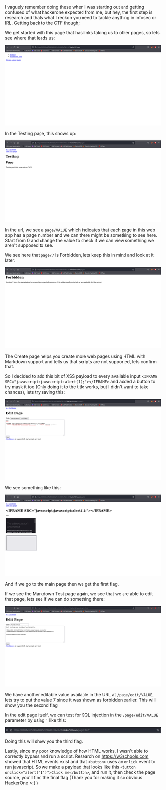 I vaguely remember doing these when I was starting out and getting confused of what hackerone expected from me, but hey, the first step is research and thats what I reckon you need to tackle anything in infosec or IRL. Getting back to the CTF though;

We get started with this page that has links taking us to other pages, so lets see where that leads us:

![Image](images/1.png)

In the Testing page, this shows up:

![Image](images/2.png)

In the url, we see a `page/VALUE` which indicates that each page in this web app has a page number and we can there might be something to see here. Start from 0 and change the value to check if we can view something we aren't supposed to see.

We see here that `page/7` is Forbidden, lets keep this in mind and look at it later:

![Image](images/3.png)

The Create page helps you create more web pages using HTML with Markdown support and tells us that scripts are not supported, lets confirm that.
 
So I decided to add this bit of XSS payload to every available input `<IFRAME SRC="javascript:javascript:alert(1);"></IFRAME>` and added a button to try mask it too (Only doing it to the title works, but I didn't want to take chances), lets try saving this:

![Image](images/4.png)

We see something like this:
 
![Image](images/5.png)
 
And if we go to the main page then we get the first flag.
 
If we see the Markdown Test page again, we see that we are able to edit that page, lets see if we can do something there:
 
![Image](images/6.png)
 
We have another editable value available in the URL at `/page/edit/VALUE`, lets try to put the value 7 since it was shown as forbidden earlier. This will show you the second flag
 
In the edit page itself, we can test for SQL injection in the `/page/edit/VALUE` parameter by using `'` like this:

![Image](images/7.png)

Doing this will show you the third flag.

Lastly, since my poor knowledge of how HTML works, I wasn't able to correctly bypass and run a script. Research on https://w3schools.com showed that HTML events exist and that `<button>` uses an `onlick` event to run javascript. So we make a payload that looks like this `<button onclick="alert('1')">Click me</button>`, and run it, then check the page source, you'll find the final flag (Thank you for making it so obvious HackerOne >:( )
